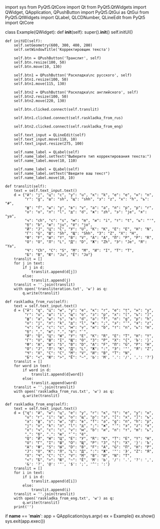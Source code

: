 import sys
from PyQt5.QtCore import Qt
from PyQt5.QtWidgets import QWidget, QApplication, QPushButton
import PyQt5.QtGui as QtGui
from PyQt5.QtWidgets import QLabel, QLCDNumber, QLineEdit
from PyQt5 import QtCore


class Example(QWidget):
    def __init__(self):
        super().__init__()
        self.initUI()

    def initUI(self):
        self.setGeometry(600, 300, 400, 200)
        self.setWindowTitle('Корректировщик текста')

        self.btn = QPushButton('Транслит', self)
        self.btn.resize(100, 50)
        self.btn.move(10, 130)

        self.btn1 = QPushButton('Раскладка\nс русского', self)
        self.btn1.resize(100, 50)
        self.btn1.move(115, 130)

        self.btn2 = QPushButton('Раскладка\nс английского', self)
        self.btn2.resize(100, 50)
        self.btn2.move(220, 130)

        self.btn.clicked.connect(self.translit)

        self.btn1.clicked.connect(self.raskladka_from_rus)

        self.btn2.clicked.connect(self.raskladka_from_eng)

        self.text_input = QLineEdit(self)
        self.text_input.move(110, 10)
        self.text_input.resize(275, 100)

        self.name_label = QLabel(self)
        self.name_label.setText("Выберите тип корректирования текста:")
        self.name_label.move(10, 110)

        self.name_label = QLabel(self)
        self.name_label.setText("Введите ваш текст")
        self.name_label.move(10, 10)

    def translit(self):
        text = self.text_input.text()
        d = {"й": "j", "ц": "c", "у": "u", "к": "k", "е": "e", "н": "n",
             "г": "g", "ш": "sh", "щ": "shh", "з": "z", "х": "h", "ъ": "#",
             "ф": "f", "ы": "y", "в": "v", "а": "a", "п": "p", "р": "r",
             "о": "o", "л": "l", "д": "d", "ж": "zh", "э": "je", "я": "ya",
             "ч": "ch", "с": "s", "м": "m", "и": "i", "т": "t", "ь": "'",
             "б": "b", "ю": "ju", "ё": "jo",
             "Й": "J", "Ц": "C", "У": "U", "К": "K", "Е": "E", "Н": "N",
             "Г": "G", "Ш": "Sh", "Щ": "Shh", "З": "Z", "Х": "H",
             "Ф": "F", "Ы": "Y", "В": "V", "А": "A", "П": "P", "Р": "R",
             "О": "O", "Л": "L", "Д": "D", "Ж": "Zh", "Э": "Je", "Я": "Ya",
             "Ч": "Ch", "С": "S", "М": "M", "И": "I", "Т": "T",
             "Б": "B", "Ю": "Ju", "Ё": "Jo"}
        translit = []
        for j in text:
            if j in d:
                translit.append(d[j])
            else:
                translit.append(j)
        translit = ''.join(translit)
        with open('transliteration.txt', 'w') as q:
            q.write(translit)

    def raskladka_from_rus(self):
        text = self.text_input.text()
        d = {"й": "q", "ц": "w", "у": "e", "к": "r", "е": "t", "н": "y",
             "г": "u", "ш": "i", "щ": "o", "з": "p", "х": "[", "ъ": "]",
             "ф": "a", "ы": "s", "в": "d", "а": "f", "п": "g", "р": "h",
             "о": "j", "л": "k", "д": "l", "ж": ";", "э": "'", "я": "z",
             "ч": "x", "с": "c", "м": "v", "и": "b", "т": "n", "ь": "m",
             "б": ",", "ю": ".", "ё": "`",
             "Й": "Q", "Ц": "W", "У": "E", "К": "R", "Е": "T", "Н": "Y",
             "Г": "U", "Ш": "I", "Щ": "O", "З": "P", "Х": "{", 'Ъ': '}',
             "Ф": "A", "Ы": "S", "В": "D", "А": "F", "П": "G", "Р": "H",
             "О": "J", "Л": "K", "Д": "L", "Ж": ":", "Э": '"', "Я": "Z",
             "Ч": "X", "С": "C", "М": "V", "И": "B", "Т": "N",
             "Б": "<", "Ю": ">", "Ё": "~", 'Ь': 'M', '.': '/', ',': '?'}
        translit = []
        for word in text:
            if word in d:
                translit.append(d[word])
            else:
                translit.append(word)
        translit = ''.join(translit)
        with open('raskladka_from_rus.txt', 'w') as q:
            q.write(translit)

    def raskladka_from_eng(self):
        text = self.text_input.text()
        d = {"q": "й", "w": "ц", "e": "у", "r": "к", "t": "е", "y": "н",
             "u": "г", "i": "ш", "o": "щ", "p": "з", "[": "х", "]": "ъ",
             "a": "ф", "s": "ы", "d": "в", "f": "а", "g": "п", "h": "р",
             "j": "о", "k": "л", "l": "д", ";": "ж", "'": "э", "z": "я",
             "x": "ч", "c": "с", "v": "м", "b": "и", "n": "т", "m": "ь",
             ",": "б", ".": "ю", "`": "ё",
             "Q": "Й", "W": "Ц", "E": "У", "R": "К", "T": "Е", "Y": "Н",
             "U": "Г", "I": "Ш", "O": "Щ", "P": "З", "{": "Х", '}': 'Ъ',
             "A": "Ф", "S": "Ы", "D": "В", "F": "А", "G": "П", "H": "Р",
             "J": "О", "K": "Л", "L": "Д", ":": "Ж", '"': 'Э', "Z": "Я",
             "X": "Ч", "C": "С", "V": "М", "B": "И", "N": "Т",
             "<": "Б", ">": "Ю", "~": "Ё", 'M': 'Ь', '/': '.', '?': ',',
             '&': '?', '@': '"', '$': ';', '^': ':'}
        translit = []
        for i in text:
            if i in d:
                translit.append(d[i])
            else:
                translit.append(i)
        translit = ''.join(translit)
        with open('raskladka_from_eng.txt', 'w') as q:
            q.write(translit)
        print('')

if __name__ == '__main__':
    app = QApplication(sys.argv)
    ex = Example()
    ex.show()
    sys.exit(app.exec())
